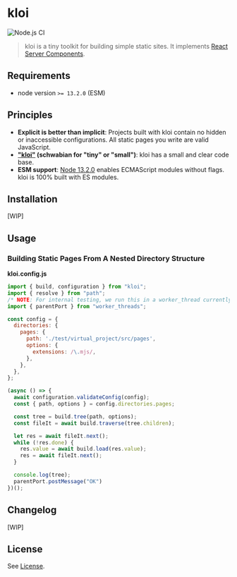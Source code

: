 # kloi

![Node.js CI](https://github.com/TimDaub/kloi/workflows/Node.js%20CI/badge.svg)

> kloi is a tiny toolkit for building simple static sites. It implements [React Server Components](https://github.com/josephsavona/rfcs/blob/server-components/text/0000-server-components.md#capabilities--constraints-of-server-and-client-components).

## Requirements

- node version `>= 13.2.0` (ESM)

## Principles

- **Explicit is better than implicit**: Projects built with kloi contain no
  hidden or inaccessible configurations.  All static pages you write are valid
  JavaScript.
- **["kloi"](http://schwaebisches-woerterbuch.de/default.asp?q=kloi) (schwabian
  for "tiny" or "small")**: kloi has a small and clear code base.
- **ESM support**: [Node
  13.2.0](https://nodejs.medium.com/announcing-core-node-js-support-for-ecmascript-modules-c5d6dc29b663)
  enables ECMAScript modules without flags. kloi is 100% built with ES modules.

## Installation

[WIP]

## Usage

### Building Static Pages From A Nested Directory Structure

**kloi.config.js**
```js
import { build, configuration } from "kloi";
import { resolve } from "path";
/* NOTE: For internal testing, we run this in a worker_thread currently */
import { parentPort } from "worker_threads";

const config = {
  directories: {
    pages: {
      path: './test/virtual_project/src/pages',
      options: {
        extensions: /\.mjs/,
      },
    },
  },
};

(async () => {
  await configuration.validateConfig(config);
  const { path, options } = config.directories.pages;

  const tree = build.tree(path, options);
  const fileIt = await build.traverse(tree.children);

  let res = await fileIt.next();
  while (!res.done) {
    res.value = await build.load(res.value);
    res = await fileIt.next();
  }

  console.log(tree);
  parentPort.postMessage("OK")
})();
```

## Changelog

[WIP]

## License

See [License](./LICENSE).

